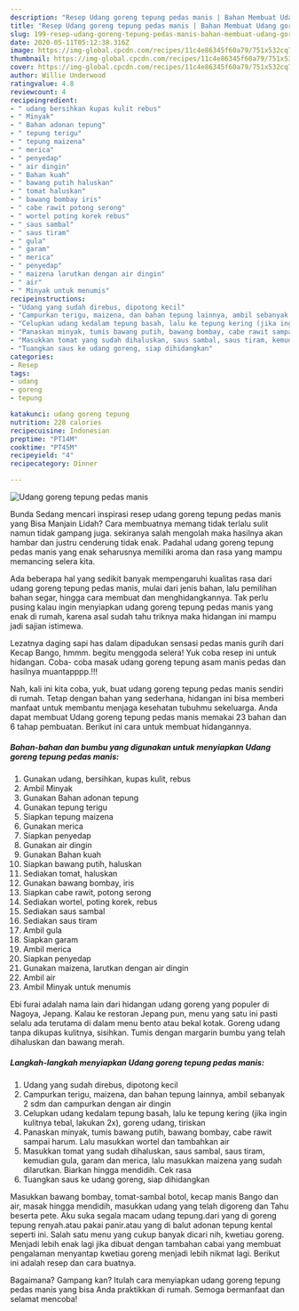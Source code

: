 ```yaml
---
description: "Resep Udang goreng tepung pedas manis | Bahan Membuat Udang goreng tepung pedas manis Yang Enak Dan Mudah"
title: "Resep Udang goreng tepung pedas manis | Bahan Membuat Udang goreng tepung pedas manis Yang Enak Dan Mudah"
slug: 199-resep-udang-goreng-tepung-pedas-manis-bahan-membuat-udang-goreng-tepung-pedas-manis-yang-enak-dan-mudah
date: 2020-05-11T05:12:38.316Z
image: https://img-global.cpcdn.com/recipes/11c4e86345f60a79/751x532cq70/udang-goreng-tepung-pedas-manis-foto-resep-utama.jpg
thumbnail: https://img-global.cpcdn.com/recipes/11c4e86345f60a79/751x532cq70/udang-goreng-tepung-pedas-manis-foto-resep-utama.jpg
cover: https://img-global.cpcdn.com/recipes/11c4e86345f60a79/751x532cq70/udang-goreng-tepung-pedas-manis-foto-resep-utama.jpg
author: Willie Underwood
ratingvalue: 4.8
reviewcount: 4
recipeingredient:
- " udang bersihkan kupas kulit rebus"
- " Minyak"
- " Bahan adonan tepung"
- " tepung terigu"
- " tepung maizena"
- " merica"
- " penyedap"
- " air dingin"
- " Bahan kuah"
- " bawang putih haluskan"
- " tomat haluskan"
- " bawang bombay iris"
- " cabe rawit potong serong"
- " wortel poting korek rebus"
- " saus sambal"
- " saus tiram"
- " gula"
- " garam"
- " merica"
- " penyedap"
- " maizena larutkan dengan air dingin"
- " air"
- " Minyak untuk menumis"
recipeinstructions:
- "Udang yang sudah direbus, dipotong kecil"
- "Campurkan terigu, maizena, dan bahan tepung lainnya, ambil sebanyak 2 sdm dan campurkan dengan air dingin"
- "Celupkan udang kedalam tepung basah, lalu ke tepung kering (jika ingin kulitnya tebal, lakukan 2x), goreng udang, tiriskan"
- "Panaskan minyak, tumis bawang putih, bawang bombay, cabe rawit sampai harum. Lalu masukkan wortel dan tambahkan air"
- "Masukkan tomat yang sudah dihaluskan, saus sambal, saus tiram, kemudian gula, garam dan merica, lalu masukkan maizena yang sudah dilarutkan. Biarkan hingga mendidih. Cek rasa"
- "Tuangkan saus ke udang goreng, siap dihidangkan"
categories:
- Resep
tags:
- udang
- goreng
- tepung

katakunci: udang goreng tepung 
nutrition: 228 calories
recipecuisine: Indonesian
preptime: "PT14M"
cooktime: "PT45M"
recipeyield: "4"
recipecategory: Dinner

---
```



![Udang goreng tepung pedas manis](https://img-global.cpcdn.com/recipes/11c4e86345f60a79/751x532cq70/udang-goreng-tepung-pedas-manis-foto-resep-utama.jpg)

Bunda Sedang mencari inspirasi resep udang goreng tepung pedas manis yang Bisa Manjain Lidah? Cara membuatnya memang tidak terlalu sulit namun tidak gampang juga. sekiranya salah mengolah maka hasilnya akan hambar dan justru cenderung tidak enak. Padahal udang goreng tepung pedas manis yang enak seharusnya memiliki aroma dan rasa yang mampu memancing selera kita.

Ada beberapa hal yang sedikit banyak mempengaruhi kualitas rasa dari udang goreng tepung pedas manis, mulai dari jenis bahan, lalu pemilihan bahan segar, hingga cara membuat dan menghidangkannya. Tak perlu pusing kalau ingin menyiapkan udang goreng tepung pedas manis yang enak di rumah, karena asal sudah tahu triknya maka hidangan ini mampu jadi sajian istimewa.

Lezatnya daging sapi has dalam dipadukan sensasi pedas manis gurih dari Kecap Bango, hmmm. begitu menggoda selera! Yuk coba resep ini untuk hidangan. Coba- coba masak udang goreng tepung asam manis pedas dan hasilnya muantapppp.!!!


Nah, kali ini kita coba, yuk, buat udang goreng tepung pedas manis sendiri di rumah. Tetap dengan bahan yang sederhana, hidangan ini bisa memberi manfaat untuk membantu menjaga kesehatan tubuhmu sekeluarga. Anda dapat membuat Udang goreng tepung pedas manis memakai 23 bahan dan 6 tahap pembuatan. Berikut ini cara untuk membuat hidangannya.

<!--inarticleads1-->

##### Bahan-bahan dan bumbu yang digunakan untuk menyiapkan Udang goreng tepung pedas manis:

1. Gunakan  udang, bersihkan, kupas kulit, rebus
1. Ambil  Minyak
1. Gunakan  Bahan adonan tepung
1. Gunakan  tepung terigu
1. Siapkan  tepung maizena
1. Gunakan  merica
1. Siapkan  penyedap
1. Gunakan  air dingin
1. Gunakan  Bahan kuah
1. Siapkan  bawang putih, haluskan
1. Sediakan  tomat, haluskan
1. Gunakan  bawang bombay, iris
1. Siapkan  cabe rawit, potong serong
1. Sediakan  wortel, poting korek, rebus
1. Sediakan  saus sambal
1. Sediakan  saus tiram
1. Ambil  gula
1. Siapkan  garam
1. Ambil  merica
1. Siapkan  penyedap
1. Gunakan  maizena, larutkan dengan air dingin
1. Ambil  air
1. Ambil  Minyak untuk menumis


Ebi furai adalah nama lain dari hidangan udang goreng yang populer di Nagoya, Jepang. Kalau ke restoran Jepang pun, menu yang satu ini pasti selalu ada terutama di dalam menu bento atau bekal kotak. Goreng udang tanpa dikupas kulitnya, sisihkan. Tumis dengan margarin bumbu yang telah dihaluskan dan bawang merah. 

<!--inarticleads2-->

##### Langkah-langkah menyiapkan Udang goreng tepung pedas manis:

1. Udang yang sudah direbus, dipotong kecil
1. Campurkan terigu, maizena, dan bahan tepung lainnya, ambil sebanyak 2 sdm dan campurkan dengan air dingin
1. Celupkan udang kedalam tepung basah, lalu ke tepung kering (jika ingin kulitnya tebal, lakukan 2x), goreng udang, tiriskan
1. Panaskan minyak, tumis bawang putih, bawang bombay, cabe rawit sampai harum. Lalu masukkan wortel dan tambahkan air
1. Masukkan tomat yang sudah dihaluskan, saus sambal, saus tiram, kemudian gula, garam dan merica, lalu masukkan maizena yang sudah dilarutkan. Biarkan hingga mendidih. Cek rasa
1. Tuangkan saus ke udang goreng, siap dihidangkan


Masukkan bawang bombay, tomat-sambal botol, kecap manis Bango dan air, masak hingga mendidih, masukkan udang yang telah digoreng dan Tahu beserta pete. Aku suka segala macam udang tepung.dari yang di goreng tepung renyah.atau pakai panir.atau yang di balut adonan tepung kental seperti ini. Salah satu menu yang cukup banyak dicari nih, kwetiau goreng. Menjadi lebih enak lagi jika dibuat dengan tambahan cabai yang membuat pengalaman menyantap kwetiau goreng menjadi lebih nikmat lagi. Berikut ini adalah resep dan cara buatnya. 

Bagaimana? Gampang kan? Itulah cara menyiapkan udang goreng tepung pedas manis yang bisa Anda praktikkan di rumah. Semoga bermanfaat dan selamat mencoba!
